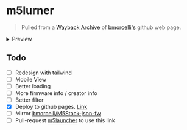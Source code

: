 # m5lurner
> Pulled from a [Wayback Archive](https://web.archive.org/web/20250324000913/https://bmorcelli.github.io/M5Stick-Launcher/m5lurner.html) of [bmorcelli's](https://github.com/bmorcelli/) github web page.

<details closed>
<summary>Preview</summary>
<br>
  
![image](https://github.com/user-attachments/assets/d4b5522d-c558-433c-9179-1d41b045e0fd)

[Link](https://cloudirector.is-a.dev/m5lurner/)

</details>

## Todo
- [ ] Redesign with tailwind
- [ ] Mobile View
- [ ] Better loading
- [ ] More firmware info / creator info
- [ ] Better filter
- [x] Deploy to github pages. [Link](https://cloudirector.is-a.dev/m5lurner/)
- [ ] Mirror [bmorcelli/M5Stack-json-fw](https://github.com/bmorcelli/M5Stack-json-fw)
- [ ] Pull-request [m5launcher](https://github.com/bmorcelli/Launcher) to use this link
